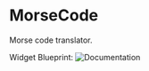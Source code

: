 # MorseCode
Morse code translator.

Widget Blueprint:
![Documentation](https://user-images.githubusercontent.com/78034801/190930176-0e7fcb9f-396b-44a4-838e-7e8bad004ec0.png)
